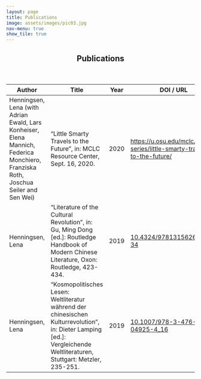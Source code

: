 ```yaml
---
layout: page
title: Publications
image: assets/images/pic03.jpg
nav-menu: true
show_tile: true
---
```


<div id="main" class="alt">

<!-- One -->
<section id="one">
	<div class="inner">
		<header class="major">
			<h1>Publications</h1>
		</header>

<!-- Content -->

<div class="table-wrapper">
	<table>
		<thead>
			<tr>
				<th>Author</th>
				<th>Title</th>
				<th>Year</th>
				<th>DOI / URL</th>
			</tr>
		</thead>
		<tbody>
			<tr>
				<td>Henningsen, Lena (with Adrian Ewald, Lars Konheiser, Elena Mannich, Federica Monchiero, Franziska Roth, Joschua Seiler and Sen Wei)</td>				
				<td>“Little Smarty Travels to the Future”, in: MCLC Resource Center, Sept. 16, 2020.</td>
				<td>2020</td>
				<td><a href="https://u.osu.edu/mclc/online-series/little-smarty-travels-to-the-future/" target="_blank" rel="noopener noreferrer">https://u.osu.edu/mclc/online-series/little-smarty-travels-to-the-future/</a></td>
			</tr>
			<tr>
				<td>Henningsen, Lena</td>				
				<td>“Literature of the Cultural Revolution”, in: Gu, Ming Dong [ed.]: Routledge Handbook of Modern Chinese Literature, Oxon: Routledge, 423-434.</td>
				<td>2019</td>
				<td><a href="https://www.routledgehandbooks.com/doi/10.4324/9781315626994-34" target="_blank" rel="noopener noreferrer">10.4324/9781315626994-34</a></td>
			</tr>
			<tr>
				<td>Henningsen, Lena</td>
				<td>“Kosmopolitisches Lesen: Weltliteratur während der chinesischen Kulturrevolution”, in: Dieter Lamping [ed.]: Vergleichende Weltliteraturen, Stuttgart: Metzler, 235-251.</td>
				<td>2019</td>
				<td><a href="https://doi.org/10.1007/978-3-476-04925-4_16" target="_blank" rel="noopener noreferrer">10.1007/978-3-476-04925-4_16</a></td>
			</tr>
		</tbody>
	</table>
</div>
</div>
</section>

</div>
